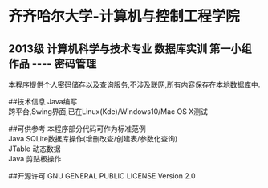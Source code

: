 # 齐齐哈尔大学-计算机与控制工程学院
## 2013级 计算机科学与技术专业 数据库实训 第一小组作品 ---- 密码管理
本程序提供个人密码储存以及查询服务,不涉及联网,所有内容保存在本地数据库中.

##技术信息
Java编写<br>
跨平台,Swing界面,已在Linux(Kde)/Windows10/Mac OS X测试

##可供参考
本程序部分代码可作为标准范例<br>
Java SQLite数据库操作(增删改查/创建表/参数化查询)<br>
JTable 动态数据<br>
Java 剪贴板操作<br>

##开源许可
GNU GENERAL PUBLIC LICENSE Version 2.0